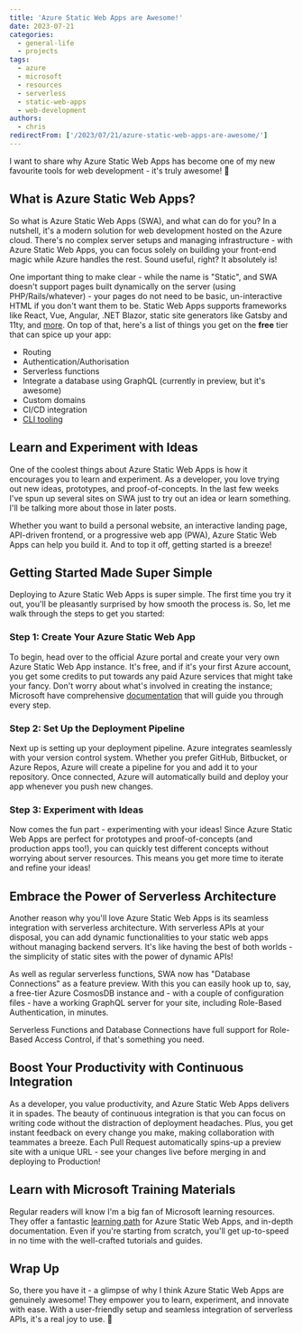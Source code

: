 ```yaml
---
title: 'Azure Static Web Apps are Awesome!'
date: 2023-07-21
categories:
  - general-life
  - projects
tags:
  - azure
  - microsoft
  - resources
  - serverless
  - static-web-apps
  - web-development
authors:
  - chris
redirectFrom: ['/2023/07/21/azure-static-web-apps-are-awesome/']
---
```


I want to share why Azure Static Web Apps has become one of my new favourite tools for web development - it's truly awesome! 🚀

## What is Azure Static Web Apps?

So what is Azure Static Web Apps (SWA), and what can do for you? In a nutshell, it's a modern solution for web development hosted on the Azure cloud. There's no complex server setups and managing infrastructure - with Azure Static Web Apps, you can focus solely on building your front-end magic while Azure handles the rest. Sound useful, right? It absolutely is!

One important thing to make clear - while the name is "Static", and SWA doesn't support pages built dynamically on the server (using PHP/Rails/whatever) - your pages do not need to be basic, un-interactive HTML if you don't want them to be. Static Web Apps supports frameworks like React, Vue, Angular, .NET Blazor, static site generators like Gatsby and 11ty, and [more](https://learn.microsoft.com/en-gb/azure/static-web-apps/front-end-frameworks). On top of that, here's a list of things you get on the **free** tier that can spice up your app:

- Routing
- Authentication/Authorisation
- Serverless functions
- Integrate a database using GraphQL (currently in preview, but it's awesome)
- Custom domains
- CI/CD integration
- [CLI tooling](https://azure.github.io/static-web-apps-cli/)

## Learn and Experiment with Ideas

One of the coolest things about Azure Static Web Apps is how it encourages you to learn and experiment. As a developer, you love trying out new ideas, prototypes, and proof-of-concepts. In the last few weeks I've spun up several sites on SWA just to try out an idea or learn something. I'll be talking more about those in later posts.

Whether you want to build a personal website, an interactive landing page, API-driven frontend, or a progressive web app (PWA), Azure Static Web Apps can help you build it. And to top it off, getting started is a breeze!

## Getting Started Made Super Simple

Deploying to Azure Static Web Apps is super simple. The first time you try it out, you'll be pleasantly surprised by how smooth the process is. So, let me walk through the steps to get you started:

### Step 1: Create Your Azure Static Web App

To begin, head over to the official Azure portal and create your very own Azure Static Web App instance. It's free, and if it's your first Azure account, you get some credits to put towards any paid Azure services that might take your fancy. Don't worry about what's involved in creating the instance; Microsoft have comprehensive [documentation](https://docs.microsoft.com/azure/static-web-apps/overview) that will guide you through every step.

### Step 2: Set Up the Deployment Pipeline

Next up is setting up your deployment pipeline. Azure integrates seamlessly with your version control system. Whether you prefer GitHub, Bitbucket, or Azure Repos, Azure will create a pipeline for you and add it to your repository. Once connected, Azure will automatically build and deploy your app whenever you push new changes.

### Step 3: Experiment with Ideas

Now comes the fun part - experimenting with your ideas! Since Azure Static Web Apps are perfect for prototypes and proof-of-concepts (and production apps too!), you can quickly test different concepts without worrying about server resources. This means you get more time to iterate and refine your ideas!

## Embrace the Power of Serverless Architecture

Another reason why you'll love Azure Static Web Apps is its seamless integration with serverless architecture. With serverless APIs at your disposal, you can add dynamic functionalities to your static web apps without managing backend servers. It's like having the best of both worlds - the simplicity of static sites with the power of dynamic APIs!

As well as regular serverless functions, SWA now has "Database Connections" as a feature preview. With this you can easily hook up to, say, a free-tier Azure CosmosDB instance and - with a couple of configuration files - have a working GraphQL server for your site, including Role-Based Authentication, in minutes.

Serverless Functions and Database Connections have full support for Role-Based Access Control, if that's something you need.

## Boost Your Productivity with Continuous Integration

As a developer, you value productivity, and Azure Static Web Apps delivers it in spades. The beauty of continuous integration is that you can focus on writing code without the distraction of deployment headaches. Plus, you get instant feedback on every change you make, making collaboration with teammates a breeze. Each Pull Request automatically spins-up a preview site with a unique URL - see your changes live before merging in and deploying to Production!

## Learn with Microsoft Training Materials

Regular readers will know I'm a big fan of Microsoft learning resources. They offer a fantastic [learning path](https://learn.microsoft.com/azure/static-web-apps/?WT.mc_id=AZ-MVP-5004080) for Azure Static Web Apps, and in-depth documentation. Even if you're starting from scratch, you'll get up-to-speed in no time with the well-crafted tutorials and guides.

## Wrap Up

So, there you have it - a glimpse of why I think Azure Static Web Apps are genuinely awesome! They empower you to learn, experiment, and innovate with ease. With a user-friendly setup and seamless integration of serverless APIs, it's a real joy to use. 🎉
